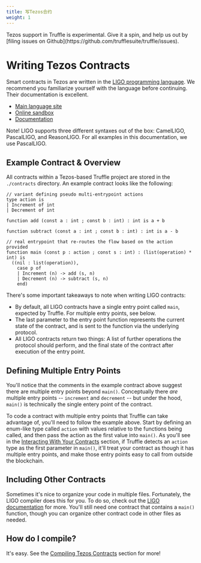 ```yaml
---
title: 写Tezos合约
weight: 1
---
```


<p class="alert alert-danger">
Tezos support in Truffle is experimental. Give it a spin, and help us out by [filing issues on Github](https://github.com/trufflesuite/truffle/issues).

# Writing Tezos Contracts

Smart contracts in Tezos are written in the [LIGO programming language](https://ligolang.org/). We recommend you familiarize yourself with the language before continuing. Their documentation is excellent.

- [Main language site](https://ligolang.org/)
- [Online sandbox](https://ide.ligolang.org/)
- [Documentation](https://ligolang.org/docs/intro/introduction/)

<p class="alert alert-warning">
Note! LIGO supports three different syntaxes out of the box: CamelLIGO, PascalLIGO, and ReasonLIGO. For all examples in this documentation, we use PascalLIGO.

## Example Contract & Overview

All contracts within a Tezos-based Truffle project are stored in the `./contracts` directory. An example contract looks like the following:

```
// variant defining pseudo multi-entrypoint actions
type action is
| Increment of int
| Decrement of int

function add (const a : int ; const b : int) : int is a + b

function subtract (const a : int ; const b : int) : int is a - b

// real entrypoint that re-routes the flow based on the action provided
function main (const p : action ; const s : int) : (list(operation) * int) is
  ((nil : list(operation)),
    case p of
    | Increment (n) -> add (s, n)
    | Decrement (n) -> subtract (s, n)
    end)
```

There's some important takeaways to note when writing LIGO contracts:

- By default, all LIGO contracts have a single entry point called `main`, expected by Truffle. For multiple entry points, see below.
- The last parameter to the entry point function represents the current state of the contract, and is sent to the function via the underlying protocol.
- All LIGO contracts return two things: A list of further operations the protocol should perform, and the final state of the contract after execution of the entry point.

## Defining Multiple Entry Points

You'll notice that the comments in the example contract above suggest there are multiple entry points beyond `main()`. Conceptually there _are_ multiple entry points -- `increment` and `decrement` -- but under the hood, `main()` is technically the single entery point of the contract.

To code a contract with multiple entry points that Truffle can take advantage of, you'll need to follow the example above. Start by defining an enum-like type called `action` with values relative to the functions being called, and then pass the action as the first value into `main()`. As you'll see in the [Interacting With Your Contracts](/docs/tezos/truffle/getting-started/interacting-with-your-tezos-contracts) section, if Truffle detects an `action` type as the first parameter in `main()`, it'll treat your contract as though it has multiple entry points, and make those entry points easy to call from outside the blockchain.

## Including Other Contracts

Sometimes it's nice to organize your code in multiple files. Fortunately, the LIGO compiler does this for you. To do so, check out the [LIGO documentation](https://ligolang.org/docs/advanced/include/) for more. You'll still need one contract that contains a `main()` function, though you can organize other contract code in other files as needed.

## How do I compile?

It's easy. See the [Compiling Tezos Contracts](/docs/tezos/truffle/getting-started/compiling-tezos-contracts) section for more!
